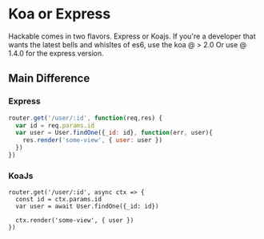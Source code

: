 # Koa or Express

Hackable comes in two flavors. Express or Koajs. If you're a developer that wants the latest bells and whisltes of es6, use the koa @ > 2.0
Or use @ 1.4.0 for the express version. 

## Main Difference

### Express
```js
router.get('/user/:id', function(req,res) {
  var id = req.params.id
  var user = User.findOne({_id: id}, function(err, user){
    res.render('some-view', { user: user })
  })
})
```

### KoaJs
```
router.get('/user/:id', async ctx => {
  const id = ctx.params.id
  var user = await User.findOne({_id: id})
  
  ctx.render('some-view', { user })
})
```
